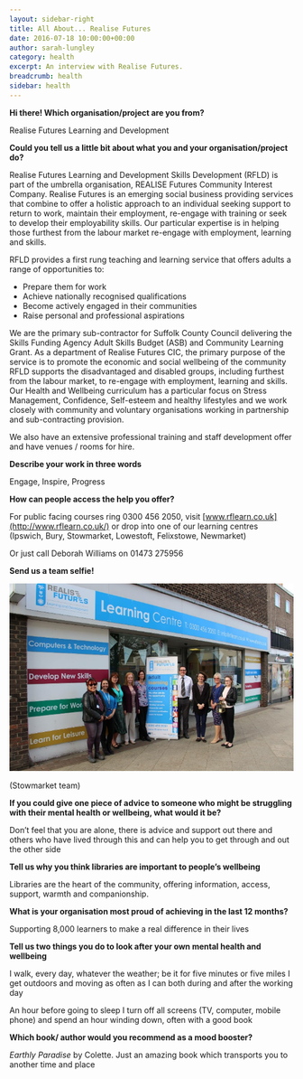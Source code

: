 ```yaml
---
layout: sidebar-right
title: All About... Realise Futures
date: 2016-07-18 10:00:00+00:00
author: sarah-lungley
category: health
excerpt: An interview with Realise Futures.
breadcrumb: health
sidebar: health
---
```

**Hi there! Which organisation/project are you from?**

Realise Futures Learning and Development

**Could you tell us a little bit about what you and your organisation/project do?**

Realise Futures Learning and Development Skills Development (RFLD) is part of the umbrella organisation, REALISE Futures Community Interest Company. Realise Futures is an emerging social business providing services that combine to offer a holistic approach to an individual seeking support to return to work, maintain their employment, re-engage with training or seek to develop their employability skills. Our particular expertise is in helping those furthest from the labour market re-engage with employment, learning and skills.

RFLD provides a first rung teaching and learning service that offers adults a range of opportunities to:

* Prepare them for work
* Achieve nationally recognised qualifications
* Become actively engaged in their communities
* Raise personal and professional aspirations

We are the primary sub-contractor for Suffolk County Council delivering the Skills Funding Agency Adult Skills Budget (ASB) and Community Learning Grant. As a department of Realise Futures CIC, the primary purpose of the service is to promote the economic and social wellbeing of the community RFLD supports the disadvantaged and disabled groups, including furthest from the labour market, to re-engage with employment, learning and skills.  Our Health and Wellbeing curriculum has a particular focus on Stress Management, Confidence, Self-esteem and healthy lifestyles and we work closely with community and voluntary organisations working in partnership and sub-contracting provision.

We also have an extensive professional training and staff development offer and have venues / rooms for hire.

**Describe your work in three words**

Engage, Inspire, Progress

**How can people access the help you offer?**

For public facing courses ring 0300 456 2050, visit [www.rflearn.co.uk](http://www.rflearn.co.uk/) or drop into one of our learning centres (Ipswich, Bury, Stowmarket, Lowestoft, Felixstowe, Newmarket)

Or just call Deborah Williams on 01473 275956

**Send us a team selfie!**

<img src="/images/article/realise-futures-team.jpg" alt="Realise Futures team" />

(Stowmarket team)

**If you could give one piece of advice to someone who might be struggling with their mental health or wellbeing, what would it be?**

Don’t feel that you are alone, there is advice and support out there and others who have lived through this and can help you to get through and out the other side

**Tell us why you think libraries are important to people’s wellbeing**

Libraries are the heart of the community, offering information, access, support, warmth and companionship.

**What is your organisation most proud of achieving in the last 12 months?**

Supporting 8,000 learners to make a real difference in their lives

**Tell us two things you do to look after your own mental health and wellbeing**

I walk, every day, whatever the weather; be it for five minutes or five miles I get outdoors and moving as often as I can both during and after the working day

An hour before going to sleep I turn off all screens (TV, computer, mobile phone) and spend an hour winding down, often with a good book

**Which book/ author would you recommend as a mood booster?**

<cite>Earthly Paradise</cite> by Colette. Just an amazing book which transports you to another time and place

